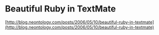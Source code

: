 <!--
id: 25352482
link: http://tumblr.atmos.org/post/25352482/beautiful-ruby-in-textmate
slug: beautiful-ruby-in-textmate
date: Sat Feb 02 2008 14:27:39 GMT-0800 (PST)
publish: 2008-02-02
tags: 
title: Beautiful Ruby in TextMate
-->


Beautiful Ruby in TextMate
==========================

[http://blog.neontology.com/posts/2006/05/10/beautiful-ruby-in-textmate](http://blog.neontology.com/posts/2006/05/10/beautiful-ruby-in-textmate)


